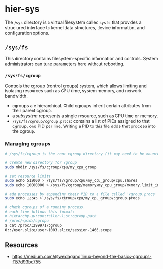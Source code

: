 # hier-sys

The `/sys` directory is a virtual filesystem called `sysfs` that provides a structured interface to kernel data structures, device information, and configuration options.

## `/sys/fs`

This directory contains filesystem-specific information and controls. System administrators can tune parameters here without rebooting.

### `/sys/fs/cgroup`
Controls the cgroup (control groups) system, which allows limiting and isolating resources such as CPU time, system memory, and network bandwidth.

- cgroups are hierarchical. Child cgroups inherit certain attributes from their parent cgroup.
- a *subsystem* represents a single resource, such as CPU time or memory.
- `/sys/fs/cgroup/cgroup.procs`: contains a list of PIDs assigned to that cgroup, one PID per line. Writing a PID to this file adds that process into the cgroup.

### Managing cgroups
```bash
# /sys/fs/cgroup is the root cgroup directory (it may need to be mounted)

# create new directory for cgroup
sudo mkdir /sys/fs/cgroup/cpu/my_cpu_group

# set resource limits
sudo echo 512000 > /sys/fs/cgroup/cpu/my_cpu_group/cpu.shares
sudo echo 10000000 > /sys/fs/cgroup/memory/my_cpu_group/memory.limit_in_bytes

# add processes by appending their PID to a file called 'cgroup.procs'
sudo echo 12345 > /sys/fs/cgroup/cpu/my_cpu_group/cgroup.procs

# check cgroups of a running process.
# each line follows this format:
# hierarchy-ID:controller-list:cgroup-path
# /proc/<pid>/cgropu
$ cat /proc/3299971/cgroup       
0::/user.slice/user-1003.slice/session-1466.scope
```

## Resources
- https://medium.com/@weidagang/linux-beyond-the-basics-cgroups-f157d93bd755
